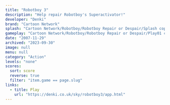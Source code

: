 ```yaml
---
title: "Robotboy 3"
description: "Help repair Robotboy's Superactivator!"
developer: "Denki"
brand: "Cartoon Network"
splash: "Cartoon Network/Robotboy/Robotboy Repair or Despair/Splash copy.jpg"
gameplay: "Cartoon Network/Robotboy/Robotboy Repair or Despair/Play01 copy.jpg"
date: "2007-11-29"
archived: "2023-09-30"
image: null
menu: null
category: "Action"
levels: "none"
scores:
  sort: score
  reverse: true
  filter: "item.game == page.slug"
links:
  - title: Play
    url: "https://denki.co.uk/sky/robotboy3/app.html"
---
```

